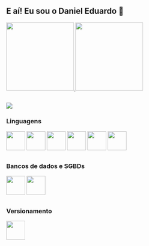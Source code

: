 ## E aí! Eu sou o Daniel Eduardo 👋



<div>
  <a href="https://github.com/Danihmn">
  <img height="180em" src="https://github-readme-stats.vercel.app/api?username=Danihmn&show_icons=true&theme=dark">
  <img height="180em" src="https://github-readme-stats.vercel.app/api/top-langs/?username=Danihmn&layout=compact&theme=dark">
</div>

##

<div>
  <a href="http://www.linkedin.com/in/daniel-eduardo-pratta-bezerra-237b98258" target="blank">
    <img src="https://img.shields.io/badge/LinkedIn-0077B5?style=for-the-badge&logo=linkedin&logoColor=white">
  </a>
</div>

### Linguagens ###
<div>
  <img height="50em" src="https://cdn.jsdelivr.net/gh/devicons/devicon@latest/icons/csharp/csharp-original.svg" />
  <img height="50em" src="https://cdn.jsdelivr.net/gh/devicons/devicon@latest/icons/python/python-original.svg" />
  <img height="50em" src="https://cdn.jsdelivr.net/gh/devicons/devicon@latest/icons/javascript/javascript-original.svg" />
  <img height="50em" src="https://cdn.jsdelivr.net/gh/devicons/devicon@latest/icons/html5/html5-original.svg" />
  <img height="50em" src="https://cdn.jsdelivr.net/gh/devicons/devicon@latest/icons/css3/css3-original.svg" />
  <img height="50em" src="https://cdn.jsdelivr.net/gh/devicons/devicon@latest/icons/azuresqldatabase/azuresqldatabase-original.svg" />
</div>

##
### Bancos de dados e SGBDs ###
<div>
  <img height="50em" src="https://cdn.jsdelivr.net/gh/devicons/devicon@latest/icons/mysql/mysql-original-wordmark.svg" />
  <img height="50em" src="https://cdn.jsdelivr.net/gh/devicons/devicon@latest/icons/sqlite/sqlite-original-wordmark.svg" />
</div>

##
### Versionamento ###
<div>
  <img height="50em" src="https://cdn.jsdelivr.net/gh/devicons/devicon@latest/icons/git/git-original.svg" />
</div>
